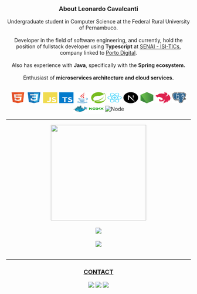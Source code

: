 <div align="center">
  <h3>About Leonardo Cavalcanti</h3>

Undergraduate student in Computer Science at the Federal Rural University of Pernambuco. <br/> <br/>Developer in the field of software engineering, and currently, hold the position of fullstack developer using <b>Typescript</b> at <a href="https://www.linkedin.com/company/isitics/" target="_blank">SENAI - ISI-TICs</a>, company linked to <a href="https://www.linkedin.com/company/portodigital/">Porto Digital</a>. <br/> <br/> Also has experience with <b>Java</b>, specifically with the <b>Spring ecosystem.</b> <br/>  <br/> Enthusiast of <b>microservices architecture and cloud services.</b>
  
  <div align="center"><br>
  <img align="center" alt="HTML" height="30" width="40" src="https://raw.githubusercontent.com/devicons/devicon/master/icons/html5/html5-original.svg">
  <img align="center" alt="CSS" height="30" width="40" src="https://raw.githubusercontent.com/devicons/devicon/master/icons/css3/css3-original.svg">
      <img align="center" alt="Js" height="30" width="40" src="https://raw.githubusercontent.com/devicons/devicon/master/icons/javascript/javascript-plain.svg">
  <img align="center" alt="Ts" height="30" width="40" src="https://raw.githubusercontent.com/devicons/devicon/master/icons/typescript/typescript-plain.svg">
  <img align="center" alt="Java" height="30" width="40" src="https://raw.githubusercontent.com/devicons/devicon/master/icons/java/java-original.svg">
    <img align="center" alt="Spring" height="30" width="40" src="https://raw.githubusercontent.com/devicons/devicon/master/icons/spring/spring-original.svg">
  <img align="center" alt="React" height="30" width="40" src="https://raw.githubusercontent.com/devicons/devicon/master/icons/react/react-original.svg">
      <img align="center" alt="React" height="30" width="40" src="https://raw.githubusercontent.com/devicons/devicon/master/icons/nextjs/nextjs-original.svg">
    <img align="center" alt="Node" height="30" width="40" src="https://raw.githubusercontent.com/devicons/devicon/master/icons/nodejs/nodejs-original.svg">
    <img align="center" alt="Node" height="30" width="40" src="https://raw.githubusercontent.com/devicons/devicon/master/icons/nestjs/nestjs-original.svg">
    <img align="center" alt="Node" height="30" width="40" src="https://raw.githubusercontent.com/devicons/devicon/master/icons/postgresql/postgresql-original.svg">
    <img align="center" alt="Node" height="30" width="40" src="https://raw.githubusercontent.com/devicons/devicon/master/icons/docker/docker-original.svg">
    <img align="center" alt="Node" height="30" width="40" src="https://raw.githubusercontent.com/devicons/devicon/master/icons/nginx/nginx-original.svg">
    <img align="center" alt="Node" height="30" width="40" src="https://skillicons.dev/icons?i=kubernetes">
</div>

 
</div>

<hr/>
<div align="center">
<img height="260" width="260" src="https://user-images.githubusercontent.com/98703816/206942822-269afeff-a7bb-4106-ba91-7e6437135d70.png"/>
</div>
</br>

<div align="center">
  <a href="https://github.com/leoocavalcanti">
  <img height="170em" src="https://github-readme-stats.vercel.app/api?username=leoocavalcanti&show_icons=true&theme=dark&include_all_commits=true&count_private=true"/>
    <br/> <br/>
  <img height="170em" src="https://github-readme-stats.vercel.app/api/top-langs/?username=leoocavalcanti&layout=compact&langs_count=7&theme=dark"/>
</div>
  
  
  
</br>
  
  
  <hr/>
  
  <div align="center"><h3>CONTACT</h3></div>
  
<div align="center"> 
  <a href="https://www.linkedin.com/in/leoocavalcanti/" target="_blank"><img src="https://img.shields.io/badge/-LinkedIn-%230077B5?style=for-the-badge&logo=linkedin&logoColor=white" target="_blank"></a> 
    <a href = "mailto:leonardohenrique521@gmail.com"><img src="https://img.shields.io/badge/-Gmail-%23333?style=for-the-badge&logo=gmail&logoColor=white" target="_blank"></a>
    <a href="https://instagram.com/leoo.cavalcanti" target="_blank"><img src="https://img.shields.io/badge/-Instagram-%23E4405F?style=for-the-badge&logo=instagram&logoColor=white" target="_blank"></a>

 
</div>
